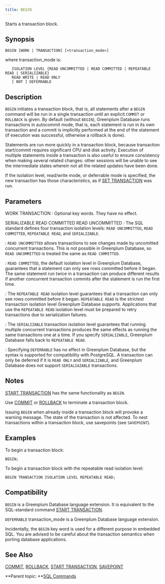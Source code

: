 ```yaml
---
title: BEGIN 
---
```


Starts a transaction block.

## <a id="section2"></a>Synopsis 

``` {#sql_command_synopsis}
BEGIN [WORK | TRANSACTION] [<transaction_mode>]
```

where transaction\_mode is:

```
   ISOLATION LEVEL {READ UNCOMMITTED | READ COMMITTED | REPEATABLE READ | SERIALIZABLE}
   READ WRITE | READ ONLY
   [ NOT ] DEFERRABLE
```

## <a id="section3"></a>Description 

`BEGIN` initiates a transaction block, that is, all statements after a `BEGIN` command will be run in a single transaction until an explicit `COMMIT` or `ROLLBACK` is given. By default \(without `BEGIN`\), Greenplum Database runs transactions in autocommit mode, that is, each statement is run in its own transaction and a commit is implicitly performed at the end of the statement \(if execution was successful, otherwise a rollback is done\).

Statements are run more quickly in a transaction block, because transaction start/commit requires significant CPU and disk activity. Execution of multiple statements inside a transaction is also useful to ensure consistency when making several related changes: other sessions will be unable to see the intermediate states wherein not all the related updates have been done.

If the isolation level, read/write mode, or deferrable mode is specified, the new transaction has those characteristics, as if [SET TRANSACTION](SET_TRANSACTION.html) was run.

## <a id="section4"></a>Parameters 

WORK
TRANSACTION
:   Optional key words. They have no effect.

SERIALIZABLE
READ COMMITTED
READ UNCOMMITTED
:   The SQL standard defines four transaction isolation levels: `READ UNCOMMITTED`, `READ COMMITTED`, `REPEATABLE READ`, and `SERIALIZABLE`.

:   `READ UNCOMMITTED` allows transactions to see changes made by uncomitted concurrent transactions. This is not possible in Greenplum Database, so `READ UNCOMMITTED` is treated the same as `READ COMMITTED`.

:   `READ COMMITTED`, the default isolation level in Greenplum Database, guarantees that a statement can only see rows committed before it began. The same statement run twice in a transaction can produce different results if another concurrent transaction commits after the statement is run the first time.

:   The `REPEATABLE READ` isolation level guarantees that a transaction can only see rows committed before it began. `REPEATABLE READ` is the strictest transaction isolation level Greenplum Database supports. Applications that use the `REPEATABLE READ` isolation level must be prepared to retry transactions due to serialization failures.

:   The `SERIALIZABLE` transaction isolation level guarantees that running multiple concurrent transactions produces the same effects as running the same transactions one at a time. If you specify `SERIALIZABLE`, Greenplum Database falls back to `REPEATABLE READ`.

:   Specifying `DEFERRABLE` has no effect in Greenplum Database, but the syntax is supported for compatibility with PostgreSQL. A transaction can only be deferred if it is `READ ONLY` and `SERIALIZABLE`, and Greenplum Database does not support `SERIALIAZABLE` transactions.

## <a id="section5"></a>Notes 

[START TRANSACTION](START_TRANSACTION.html) has the same functionality as `BEGIN`.

Use [COMMIT](COMMIT.html) or [ROLLBACK](ROLLBACK.html) to terminate a transaction block.

Issuing `BEGIN` when already inside a transaction block will provoke a warning message. The state of the transaction is not affected. To nest transactions within a transaction block, use savepoints \(see `SAVEPOINT`\).

## <a id="section6"></a>Examples 

To begin a transaction block:

```
BEGIN;
```

To begin a transaction block with the repeatable read isolation level:

```
BEGIN TRANSACTION ISOLATION LEVEL REPEATABLE READ;
```

## <a id="section7"></a>Compatibility 

`BEGIN` is a Greenplum Database language extension. It is equivalent to the SQL-standard command [START TRANSACTION](START_TRANSACTION.html).

`DEFERRABLE` transaction\_mode is a Greenplum Database language extension.

Incidentally, the `BEGIN` key word is used for a different purpose in embedded SQL. You are advised to be careful about the transaction semantics when porting database applications.

## <a id="section8"></a>See Also 

[COMMIT](COMMIT.html), [ROLLBACK](ROLLBACK.html), [START TRANSACTION](START_TRANSACTION.html), [SAVEPOINT](SAVEPOINT.html)

**Parent topic: **[SQL Commands](../sql_commands/sql_ref.html)


